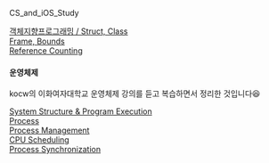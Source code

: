 CS_and_iOS_Study

[객체지향프로그래밍 / Struct, Class](https://github.com/hyejuuu/CS_and_iOS_Study/blob/master/20190923.md) <br>
[Frame, Bounds](https://github.com/hyejuuu/CS_and_iOS_Study/blob/master/20190925.md) <br>
[Reference Counting](https://github.com/hyejuuu/CS_and_iOS_Study/blob/master/20191004.md) <br>

#### 운영체제
kocw의 이화여자대학교 운영체제 강의를 듣고 복습하면서 정리한 것입니다😆 <br>

[System Structure & Program Execution](https://github.com/hyejuuu/CS_and_iOS_Study/blob/master/OS_SystemStructure&ProgramExecution.md) <br>
[Process](https://github.com/hyejuuu/CS_and_iOS_Study/blob/master/OS_Process.md) <br>
[Process Management](https://github.com/hyejuuu/CS_and_iOS_Study/blob/master/OS_ProcessManagement.md) <br>
[CPU Scheduling](https://github.com/hyejuuu/CS_and_iOS_Study/blob/master/OS_CPUScheduling.md) <br>
[Process Synchronization](https://github.com/hyejuuu/CS_and_iOS_Study/blob/master/OS_ProcessSynchronization.md) <br>
